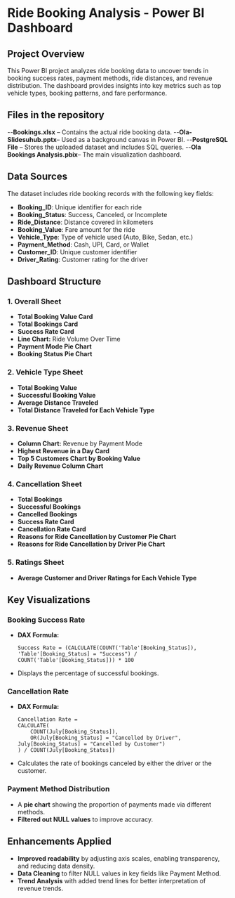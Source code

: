 # Ride Booking Analysis - Power BI Dashboard

## Project Overview
This Power BI project analyzes ride booking data to uncover trends in booking success rates, payment methods, ride distances, 
and revenue distribution. The dashboard provides insights into key metrics such as top vehicle types, booking patterns, and fare performance.

## Files in the repository
--**Bookings.xlsx** – Contains the actual ride booking data.
--**Ola-Slidesuhub.pptx**– Used as a background canvas in Power BI.
--**PostgreSQL File** – Stores the uploaded dataset and includes SQL queries.
--**Ola Bookings Analysis.pbix**– The main visualization dashboard.

## Data Sources
The dataset includes ride booking records with the following key fields:
- **Booking_ID**: Unique identifier for each ride
- **Booking_Status**: Success, Canceled, or Incomplete
- **Ride_Distance**: Distance covered in kilometers
- **Booking_Value**: Fare amount for the ride
- **Vehicle_Type**: Type of vehicle used (Auto, Bike, Sedan, etc.)
- **Payment_Method**: Cash, UPI, Card, or Wallet
- **Customer_ID**: Unique customer identifier
- **Driver_Rating**: Customer rating for the driver

## Dashboard Structure
### 1. **Overall Sheet**
- **Total Booking Value Card**
- **Total Bookings Card**
- **Success Rate Card**
- **Line Chart:** Ride Volume Over Time
- **Payment Mode Pie Chart**
- **Booking Status Pie Chart**

### 2. **Vehicle Type Sheet**
- **Total Booking Value**
- **Successful Booking Value**
- **Average Distance Traveled**
- **Total Distance Traveled for Each Vehicle Type**

### 3. **Revenue Sheet**
- **Column Chart:** Revenue by Payment Mode
- **Highest Revenue in a Day Card**
- **Top 5 Customers Chart by Booking Value**
- **Daily Revenue Column Chart**

### 4. **Cancellation Sheet**
- **Total Bookings**
- **Successful Bookings**
- **Cancelled Bookings**
- **Success Rate Card**
- **Cancellation Rate Card**
- **Reasons for Ride Cancellation by Customer Pie Chart**
- **Reasons for Ride Cancellation by Driver Pie Chart**

### 5. **Ratings Sheet**
- **Average Customer and Driver Ratings for Each Vehicle Type**

## Key Visualizations
### **Booking Success Rate**
- **DAX Formula:**
  ```DAX
  Success Rate = (CALCULATE(COUNT('Table'[Booking_Status]), 'Table'[Booking_Status] = "Success") / COUNT('Table'[Booking_Status])) * 100
  ```
- Displays the percentage of successful bookings.

### **Cancellation Rate**
- **DAX Formula:**
  ```DAX
  Cancellation Rate = 
  CALCULATE(
      COUNT(July[Booking_Status]),
      OR(July[Booking_Status] = "Cancelled by Driver", July[Booking_Status] = "Cancelled by Customer")
  ) / COUNT(July[Booking_Status])
  ```
- Calculates the rate of bookings canceled by either the driver or the customer.

### **Payment Method Distribution**
- A **pie chart** showing the proportion of payments made via different methods.
- **Filtered out NULL values** to improve accuracy.

## Enhancements Applied
- **Improved readability** by adjusting axis scales, enabling transparency, and reducing data density.
- **Data Cleaning** to filter NULL values in key fields like Payment Method.
- **Trend Analysis** with added trend lines for better interpretation of revenue trends.

